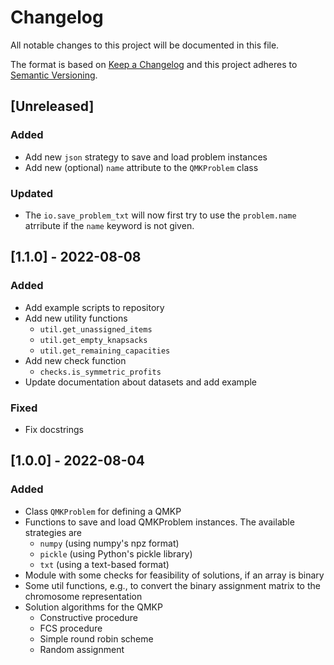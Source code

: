 # Changelog
All notable changes to this project will be documented in this file.

The format is based on [Keep a Changelog](http://keepachangelog.com/en/1.0.0/)
and this project adheres to [Semantic Versioning](http://semver.org/spec/v2.0.0.html).


## [Unreleased]
### Added
- Add new `json` strategy to save and load problem instances
- Add new (optional) `name` attribute to the `QMKProblem` class

### Updated
- The `io.save_problem_txt` will now first try to use the `problem.name`
  atrribute if the `name` keyword is not given.


## [1.1.0] - 2022-08-08
### Added
- Add example scripts to repository
- Add new utility functions
  - `util.get_unassigned_items`
  - `util.get_empty_knapsacks`
  - `util.get_remaining_capacities`
- Add new check function
  - `checks.is_symmetric_profits`
- Update documentation about datasets and add example

### Fixed
- Fix docstrings


## [1.0.0] - 2022-08-04
### Added
- Class `QMKProblem` for defining a QMKP
- Functions to save and load QMKProblem instances. The available strategies are
  - `numpy` (using numpy's npz format)
  - `pickle` (using Python's pickle library)
  - `txt` (using a text-based format)
- Module with some checks for feasibility of solutions, if an array is binary
- Some util functions, e.g., to convert the binary assignment matrix to the
  chromosome representation
- Solution algorithms for the QMKP
  - Constructive procedure
  - FCS procedure
  - Simple round robin scheme
  - Random assignment

